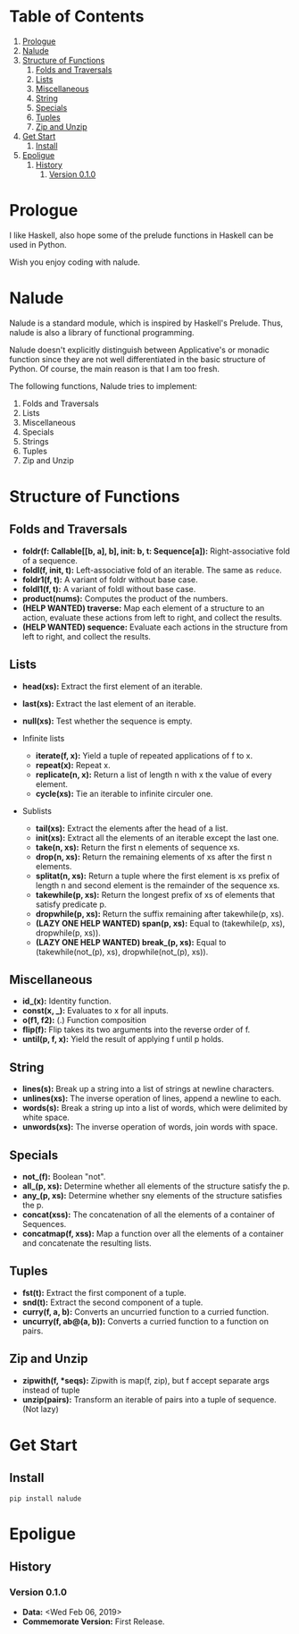 # Table of Contents

1.  [Prologue](#orgb1cdb0d)
2.  [Nalude](#org651a56c)
3.  [Structure of Functions](#org5ec4a2b)
    1.  [Folds and Traversals](#org5239886)
    2.  [Lists](#org36ac42a)
    3.  [Miscellaneous](#orgbdce897)
    4.  [String](#org476f3ba)
    5.  [Specials](#orgedd5800)
    6.  [Tuples](#org0aab6bb)
    7.  [Zip and Unzip](#org67718ab)
4.  [Get Start](#org011d491)
    1.  [Install](#org3609dd3)
5.  [Epoligue](#orgae19825)
    1.  [History](#org7dc229f)
        1.  [Version 0.1.0](#org9e3d075)



<a id="orgb1cdb0d"></a>

# Prologue

I like Haskell, also hope some of the prelude functions in Haskell can be used in Python.

Wish you enjoy coding with nalude.


<a id="org651a56c"></a>

# Nalude

Nalude is a standard module, which is inspired by Haskell's Prelude.  Thus, nalude is also a
library of functional programming.

Nalude doesn't explicitly distinguish between Applicative's or monadic function since they are not
well differentiated in the basic structure of Python.  Of course, the main reason is that I am too
fresh.

The following functions, Nalude tries to implement:

1.  Folds and Traversals
2.  Lists
3.  Miscellaneous
4.  Specials
5.  Strings
6.  Tuples
7.  Zip and Unzip


<a id="org5ec4a2b"></a>

# Structure of Functions


<a id="org5239886"></a>

## Folds and Traversals

-   **foldr(f: Callable[[b, a], b], init: b, t: Sequence[a]):** Right-associative fold of a
    sequence.
-   **foldl(f, init, t):** Left-associative fold of an iterable.  The same as `reduce`.
-   **foldr1(f, t):** A variant of foldr without base case.
-   **foldl1(f, t):** A variant of foldl without base case.
-   **product(nums):** Computes the product of the numbers.
-   **(HELP WANTED) traverse:** Map each element of a structure to an action, evaluate these actions from left
    to right, and collect the results.
-   **(HELP WANTED) sequence:** Evaluate each actions in the structure from left to right, and collect the
    results.


<a id="org36ac42a"></a>

## Lists

-   **head(xs):** Extract the first element of an iterable.
-   **last(xs):** Extract the last element of an iterable.
-   **null(xs):** Test whether the sequence is empty.
-   Infinite lists
    -   **iterate(f, x):** Yield a tuple of repeated applications of f to x.
    -   **repeat(x):** Repeat x.
    -   **replicate(n, x):** Return a list of length n with x the value of every element.
    -   **cycle(xs):** Tie an iterable to infinite circuler one.

-   Sublists
    -   **tail(xs):** Extract the elements after the head of a list.
    -   **init(xs):** Extract all the elements of an iterable except the last one.
    -   **take(n, xs):** Return the first n elements of sequence xs.
    -   **drop(n, xs):** Return the remaining elements of xs after the first n elements.
    -   **splitat(n, xs):** Return a tuple where the first element is xs prefix of length n and
        second element is the remainder of the sequence xs.
    -   **takewhile(p, xs):** Return the longest prefix of xs of elements that satisfy predicate p.
    -   **dropwhile(p, xs):** Return the suffix remaining after takewhile(p, xs).
    -   **(LAZY ONE HELP WANTED) span(p, xs):** Equal to (takewhile(p, xs), dropwhile(p, xs)).
    -   **(LAZY ONE HELP WANTED) break\_(p, xs):** Equal to (takewhile(not\_(p), xs),
        dropwhile(not\_(p), xs)).


<a id="orgbdce897"></a>

## Miscellaneous

-   **id\_(x):** Identity function.
-   **const(x, \_):** Evaluates to x for all inputs.
-   **o(f1, f2):** (.) Function composition
-   **flip(f):** Flip takes its two arguments into the reverse order of f.
-   **until(p, f, x):** Yield the result of applying f until p holds.


<a id="org476f3ba"></a>

## String

-   **lines(s):** Break up a string into a list of strings at newline characters.
-   **unlines(xs):** The inverse operation of lines, append a newline to each.
-   **words(s):** Break a string up into a list of words, which were delimited by white space.
-   **unwords(xs):** The inverse operation of words, join words with space.


<a id="orgedd5800"></a>

## Specials

-   **not\_(f):** Boolean "not".
-   **all\_(p, xs):** Determine whether all elements of the structure satisfy the p.
-   **any\_(p, xs):** Determine whether sny elements of the structure satisfies the p.
-   **concat(xss):** The concatenation of all the elements of a container of Sequences.
-   **concatmap(f, xss):** Map a function over all the elements of a container and concatenate the
    resulting lists.


<a id="org0aab6bb"></a>

## Tuples

-   **fst(t):** Extract the first component of a tuple.
-   **snd(t):** Extract the second component of a tuple.
-   **curry(f, a, b):** Converts an uncurried function to a curried function.
-   **uncurry(f, ab@(a, b)):** Converts a curried function to a function on pairs.


<a id="org67718ab"></a>

## Zip and Unzip

-   **zipwith(f, \*seqs):** Zipwith is map(f, zip), but f accept separate args instead of tuple
-   **unzip(pairs):** Transform an iterable of pairs into a tuple of sequence. (Not lazy)


<a id="org011d491"></a>

# Get Start


<a id="org3609dd3"></a>

## Install

    pip install nalude


<a id="orgae19825"></a>

# Epoligue


<a id="org7dc229f"></a>

## History


<a id="org9e3d075"></a>

### Version 0.1.0

-   **Data:** <span class="timestamp-wrapper"><span class="timestamp">&lt;Wed Feb 06, 2019&gt;</span></span>
-   **Commemorate Version:** First Release.
